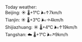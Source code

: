 Today weather:  
Beijing: ☀️   🌡️+1°C 🌬️↑7km/h  
Tianjin: ☀️   🌡️+3°C 🌬️→4km/h  
Shijiazhuang: ☀️   🌡️+4°C 🌬️↑19km/h  
Tangshan: ☁️   🌡️+1°C 🌬️↗9km/h  
